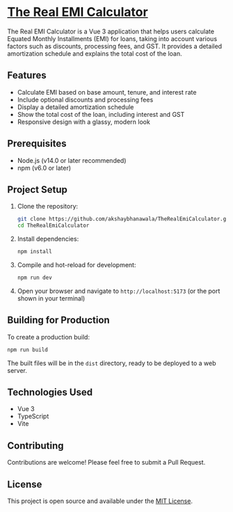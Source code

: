 # [The Real EMI Calculator](https://akshaybhanawala.github.io/TheRealEmiCalculator/)

The Real EMI Calculator is a Vue 3 application that helps users calculate Equated Monthly Installments (EMI) for loans, taking into account various factors such as discounts, processing fees, and GST. It provides a detailed amortization schedule and explains the total cost of the loan.

## Features

- Calculate EMI based on base amount, tenure, and interest rate
- Include optional discounts and processing fees
- Display a detailed amortization schedule
- Show the total cost of the loan, including interest and GST
- Responsive design with a glassy, modern look

## Prerequisites

- Node.js (v14.0 or later recommended)
- npm (v6.0 or later)

## Project Setup

1. Clone the repository:
   ```sh
   git clone https://github.com/akshaybhanawala/TheRealEmiCalculator.git
   cd TheRealEmiCalculator
   ```

2. Install dependencies:
   ```sh
   npm install
   ```

3. Compile and hot-reload for development:
   ```sh
   npm run dev
   ```

4. Open your browser and navigate to `http://localhost:5173` (or the port shown in your terminal)

## Building for Production

To create a production build:

```sh
npm run build
```

The built files will be in the `dist` directory, ready to be deployed to a web server.

## Technologies Used

- Vue 3
- TypeScript
- Vite

## Contributing

Contributions are welcome! Please feel free to submit a Pull Request.

## License

This project is open source and available under the [MIT License](LICENSE).
